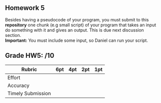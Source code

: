 ## Homework 5

Besides having a pseudocode of your program, you must submit
to this **repository** one chunk (e.g small script) of your program that
takes an input do something with it and gives an output. This is due
next discussion section.  
**Important:** You must include some input, so Daniel can run your script.  

## Grade HW5: /10

| **Rubric** | **6pt** | **4pt** | **2pt** | **1pt** |
| --- | ---| --- | --- | --- |
| Effort | | | | |
| Accuracy | | | | |
| Timely Submission | | | | |

